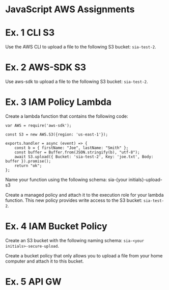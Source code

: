 # JavaScript AWS Assignments

# Ex. 1 CLI S3
Use the AWS CLI to upload a file to the following S3 bucket: `sia-test-2`.

# Ex. 2 AWS-SDK S3 
Use aws-sdk to upload a file to the following S3 bucket: `sia-test-2`.

# Ex. 3 IAM Policy Lambda
Create a lambda function that contains the following code:

```
var AWS = require('aws-sdk');

const S3 = new AWS.S3({region: 'us-east-1'});

exports.handler = async (event) => {
    const b = { firstName: "Joe", lastName: "Smith" };
    const buffer = Buffer.from(JSON.stringify(b), "utf-8");
    await S3.upload({ Bucket: 'sia-test-2', Key: 'joe.txt', Body: buffer }).promise();
    return "ok";
};

```

Name your function using the following schema: sia-{your initials}-upload-s3

Create a managed policy and attach it to the execution role for your lambda function.  This new policy provides write access to the S3 bucket: `sia-test-2`.

# Ex. 4  IAM Bucket Policy
Create an S3 bucket with the following naming schema: `sia-<your initials>-secure-upload`.

Create a bucket policy that only allows you to upload a file from your home computer and attach it to this bucket.

# Ex. 5 API GW



